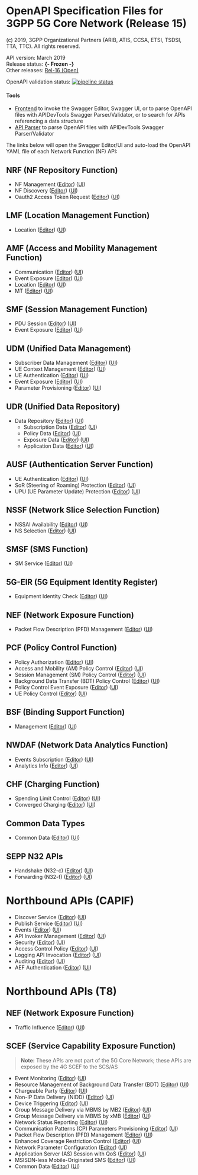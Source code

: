 # OpenAPI Specification Files for 3GPP 5G Core Network (Release 15)

(c) 2019, 3GPP Organizational Partners (ARIB, ATIS, CCSA, ETSI, TSDSI, TTA, TTC). All rights reserved.

API version: March 2019  
Release status: **{- Frozen -}**  
Other releases: [Rel-16 (Open)](https://forge.etsi.org/gitlab/3GPP/openapis-playground/tree/master)


OpenAPI validation status:
[![pipeline status](https://forge.etsi.org/gitlab/3GPP/openapis-playground/badges/REL-15/pipeline.svg)](https://forge.etsi.org/gitlab/3GPP/openapi-tools/commits/REL-15)

#### Tools
* <a href="https://forge.etsi.org/swagger/tools/GitlabOpenAPIFrontend.htm?project=3GPP/openapis-playground?branch=REL-15" target="_blank">Frontend</a> to invoke the Swagger Editor, Swagger UI, or to parse OpenAPI files with APIDevTools Swagger Parser/Validator, or to search for APIs referencing a data structure
* <a href="https://forge.etsi.org/swagger/tools/ApiParserExt2.html" target="_blank">API Parser</a> to parse OpenAPI files with APIDevTools Swagger Parser/Validator


The links below will open the Swagger Editor/UI and auto-load the OpenAPI YAML file of each Network Function (NF) API:


<!-- APIs -->
## NRF (NF Repository Function)
* NF Management
([Editor](https://forge.etsi.org/swagger/editor/?url=https://forge.etsi.org/gitlab/3GPP/openapis-playground/raw/REL-15/TS29510_Nnrf_NFManagement.yaml))
([UI](https://forge.etsi.org/swagger/ui/?url=https://forge.etsi.org/gitlab/3GPP/openapis-playground/raw/REL-15/TS29510_Nnrf_NFManagement.yaml))
* NF Discovery
([Editor](https://forge.etsi.org/swagger/editor/?url=https://forge.etsi.org/gitlab/3GPP/openapis-playground/raw/REL-15/TS29510_Nnrf_NFDiscovery.yaml))
([UI](https://forge.etsi.org/swagger/ui/?url=https://forge.etsi.org/gitlab/3GPP/openapis-playground/raw/REL-15/TS29510_Nnrf_NFDiscovery.yaml))
* Oauth2 Access Token Request
([Editor](https://forge.etsi.org/swagger/editor/?url=https://forge.etsi.org/gitlab/3GPP/openapis-playground/raw/REL-15/TS29510_Nnrf_AccessToken.yaml))
([UI](https://forge.etsi.org/swagger/ui/?url=https://forge.etsi.org/gitlab/3GPP/openapis-playground/raw/REL-15/TS29510_Nnrf_AccessToken.yaml))

## LMF (Location Management Function)
* Location
([Editor](https://forge.etsi.org/swagger/editor/?url=https://forge.etsi.org/gitlab/3GPP/openapis-playground/raw/REL-15/TS29572_Nlmf_Location.yaml))
([UI](https://forge.etsi.org/swagger/ui/?url=https://forge.etsi.org/gitlab/3GPP/openapis-playground/raw/REL-15/TS29572_Nlmf_Location.yaml))

## AMF (Access and Mobility Management Function)
* Communication
([Editor](https://forge.etsi.org/swagger/editor/?url=https://forge.etsi.org/gitlab/3GPP/openapis-playground/raw/REL-15/TS29518_Namf_Communication.yaml))
([UI](https://forge.etsi.org/swagger/ui/?url=https://forge.etsi.org/gitlab/3GPP/openapis-playground/raw/REL-15/TS29518_Namf_Communication.yaml))
* Event Exposure
([Editor](https://forge.etsi.org/swagger/editor/?url=https://forge.etsi.org/gitlab/3GPP/openapis-playground/raw/REL-15/TS29518_Namf_EventExposure.yaml))
([UI](https://forge.etsi.org/swagger/ui/?url=https://forge.etsi.org/gitlab/3GPP/openapis-playground/raw/REL-15/TS29518_Namf_EventExposure.yaml))
* Location
([Editor](https://forge.etsi.org/swagger/editor/?url=https://forge.etsi.org/gitlab/3GPP/openapis-playground/raw/REL-15/TS29518_Namf_Location.yaml))
([UI](https://forge.etsi.org/swagger/ui/?url=https://forge.etsi.org/gitlab/3GPP/openapis-playground/raw/REL-15/TS29518_Namf_Location.yaml))
* MT
([Editor](https://forge.etsi.org/swagger/editor/?url=https://forge.etsi.org/gitlab/3GPP/openapis-playground/raw/REL-15/TS29518_Namf_MT.yaml))
([UI](https://forge.etsi.org/swagger/ui/?url=https://forge.etsi.org/gitlab/3GPP/openapis-playground/raw/REL-15/TS29518_Namf_MT.yaml))

## SMF (Session Management Function)
* PDU Session
([Editor](https://forge.etsi.org/swagger/editor/?url=https://forge.etsi.org/gitlab/3GPP/openapis-playground/raw/REL-15/TS29502_Nsmf_PDUSession.yaml))
([UI](https://forge.etsi.org/swagger/ui/?url=https://forge.etsi.org/gitlab/3GPP/openapis-playground/raw/REL-15/TS29502_Nsmf_PDUSession.yaml))
* Event Exposure
([Editor](https://forge.etsi.org/swagger/editor/?url=https://forge.etsi.org/gitlab/3GPP/openapis-playground/raw/REL-15/TS29508_Nsmf_EventExposure.yaml))
([UI](https://forge.etsi.org/swagger/ui/?url=https://forge.etsi.org/gitlab/3GPP/openapis-playground/raw/REL-15/TS29508_Nsmf_EventExposure.yaml))

## UDM (Unified Data Management)
* Subscriber Data Management
([Editor](https://forge.etsi.org/swagger/editor/?url=https://forge.etsi.org/gitlab/3GPP/openapis-playground/raw/REL-15/TS29503_Nudm_SDM.yaml))
([UI](https://forge.etsi.org/swagger/ui/?url=https://forge.etsi.org/gitlab/3GPP/openapis-playground/raw/REL-15/TS29503_Nudm_SDM.yaml))
* UE Context Management
([Editor](https://forge.etsi.org/swagger/editor/?url=https://forge.etsi.org/gitlab/3GPP/openapis-playground/raw/REL-15/TS29503_Nudm_UECM.yaml))
([UI](https://forge.etsi.org/swagger/ui/?url=https://forge.etsi.org/gitlab/3GPP/openapis-playground/raw/REL-15/TS29503_Nudm_UECM.yaml))
* UE Authentication
([Editor](https://forge.etsi.org/swagger/editor/?url=https://forge.etsi.org/gitlab/3GPP/openapis-playground/raw/REL-15/TS29503_Nudm_UEAU.yaml))
([UI](https://forge.etsi.org/swagger/ui/?url=https://forge.etsi.org/gitlab/3GPP/openapis-playground/raw/REL-15/TS29503_Nudm_UEAU.yaml))
* Event Exposure
([Editor](https://forge.etsi.org/swagger/editor/?url=https://forge.etsi.org/gitlab/3GPP/openapis-playground/raw/REL-15/TS29503_Nudm_EE.yaml))
([UI](https://forge.etsi.org/swagger/ui/?url=https://forge.etsi.org/gitlab/3GPP/openapis-playground/raw/REL-15/TS29503_Nudm_EE.yaml))
* Parameter Provisioning
([Editor](https://forge.etsi.org/swagger/editor/?url=https://forge.etsi.org/gitlab/3GPP/openapis-playground/raw/REL-15/TS29503_Nudm_PP.yaml))
([UI](https://forge.etsi.org/swagger/ui/?url=https://forge.etsi.org/gitlab/3GPP/openapis-playground/raw/REL-15/TS29503_Nudm_PP.yaml))

## UDR (Unified Data Repository)
* Data Repository
([Editor](https://forge.etsi.org/swagger/editor/?url=https://forge.etsi.org/gitlab/3GPP/openapis-playground/raw/REL-15/TS29504_Nudr_DataRepository.yaml))
([UI](https://forge.etsi.org/swagger/ui/?url=https://forge.etsi.org/gitlab/3GPP/openapis-playground/raw/REL-15/TS29504_Nudr_DataRepository.yaml))
  * Subscription Data
    ([Editor](https://forge.etsi.org/swagger/editor/?url=https://forge.etsi.org/gitlab/3GPP/openapis-playground/raw/REL-15/TS29505_Subscription_Data.yaml))
    ([UI](https://forge.etsi.org/swagger/ui/?url=https://forge.etsi.org/gitlab/3GPP/openapis-playground/raw/REL-15/TS29505_Subscription_Data.yaml))
  * Policy Data
    ([Editor](https://forge.etsi.org/swagger/editor/?url=https://forge.etsi.org/gitlab/3GPP/openapis-playground/raw/REL-15/TS29519_Policy_Data.yaml))
    ([UI](https://forge.etsi.org/swagger/ui/?url=https://forge.etsi.org/gitlab/3GPP/openapis-playground/raw/REL-15/TS29519_Policy_Data.yaml))
  * Exposure Data
    ([Editor](https://forge.etsi.org/swagger/editor/?url=https://forge.etsi.org/gitlab/3GPP/openapis-playground/raw/REL-15/TS29519_Exposure_Data.yaml))
    ([UI](https://forge.etsi.org/swagger/ui/?url=https://forge.etsi.org/gitlab/3GPP/openapis-playground/raw/REL-15/TS29519_Exposure_Data.yaml))
  * Application Data
    ([Editor](https://forge.etsi.org/swagger/editor/?url=https://forge.etsi.org/gitlab/3GPP/openapis-playground/raw/REL-15/TS29519_Application_Data.yaml))
    ([UI](https://forge.etsi.org/swagger/ui/?url=https://forge.etsi.org/gitlab/3GPP/openapis-playground/raw/REL-15/TS29519_Application_Data.yaml))

## AUSF (Authentication Server Function)
* UE Authentication
([Editor](https://forge.etsi.org/swagger/editor/?url=https://forge.etsi.org/gitlab/3GPP/openapis-playground/raw/REL-15/TS29509_Nausf_UEAuthentication.yaml))
([UI](https://forge.etsi.org/swagger/ui/?url=https://forge.etsi.org/gitlab/3GPP/openapis-playground/raw/REL-15/TS29509_Nausf_UEAuthentication.yaml))
* SoR (Steering of Roaming) Protection
([Editor](https://forge.etsi.org/swagger/editor/?url=https://forge.etsi.org/gitlab/3GPP/openapis-playground/raw/REL-15/TS29509_Nausf_SoRProtection.yaml))
([UI](https://forge.etsi.org/swagger/ui/?url=https://forge.etsi.org/gitlab/3GPP/openapis-playground/raw/REL-15/TS29509_Nausf_SoRProtection.yaml))
* UPU (UE Parameter Update) Protection
([Editor](https://forge.etsi.org/swagger/editor/?url=https://forge.etsi.org/gitlab/3GPP/openapis-playground/raw/REL-15/TS29509_Nausf_UPUProtection.yaml))
([UI](https://forge.etsi.org/swagger/ui/?url=https://forge.etsi.org/gitlab/3GPP/openapis-playground/raw/REL-15/TS29509_Nausf_UPUProtection.yaml))

## NSSF (Network Slice Selection Function)
* NSSAI Availability
([Editor](https://forge.etsi.org/swagger/editor/?url=https://forge.etsi.org/gitlab/3GPP/openapis-playground/raw/REL-15/TS29531_Nnssf_NSSAIAvailability.yaml))
([UI](https://forge.etsi.org/swagger/ui/?url=https://forge.etsi.org/gitlab/3GPP/openapis-playground/raw/REL-15/TS29531_Nnssf_NSSAIAvailability.yaml))
* NS Selection
([Editor](https://forge.etsi.org/swagger/editor/?url=https://forge.etsi.org/gitlab/3GPP/openapis-playground/raw/REL-15/TS29531_Nnssf_NSSelection.yaml))
([UI](https://forge.etsi.org/swagger/ui/?url=https://forge.etsi.org/gitlab/3GPP/openapis-playground/raw/REL-15/TS29531_Nnssf_NSSelection.yaml))

## SMSF (SMS Function)
* SM Service
([Editor](https://forge.etsi.org/swagger/editor/?url=https://forge.etsi.org/gitlab/3GPP/openapis-playground/raw/REL-15/TS29540_Nsmsf_SMService.yaml))
([UI](https://forge.etsi.org/swagger/ui/?url=https://forge.etsi.org/gitlab/3GPP/openapis-playground/raw/REL-15/TS29540_Nsmsf_SMService.yaml))

## 5G-EIR (5G Equipment Identity Register)
* Equipment Identity Check
([Editor](https://forge.etsi.org/swagger/editor/?url=https://forge.etsi.org/gitlab/3GPP/openapis-playground/raw/REL-15/TS29511_N5g-eir_EquipmentIdentityCheck.yaml))
([UI](https://forge.etsi.org/swagger/ui/?url=https://forge.etsi.org/gitlab/3GPP/openapis-playground/raw/REL-15/TS29511_N5g-eir_EquipmentIdentityCheck.yaml))

## NEF (Network Exposure Function)
* Packet Flow Description (PFD) Management
([Editor](https://forge.etsi.org/swagger/editor/?url=https://forge.etsi.org/gitlab/3GPP/openapis-playground/raw/REL-15/TS29551_Nnef_PFDmanagement.yaml))
([UI](https://forge.etsi.org/swagger/ui/?url=https://forge.etsi.org/gitlab/3GPP/openapis-playground/raw/REL-15/TS29551_Nnef_PFDmanagement.yaml))

## PCF (Policy Control Function)
* Policy Authorization
([Editor](https://forge.etsi.org/swagger/editor/?url=https://forge.etsi.org/gitlab/3GPP/openapis-playground/raw/REL-15/TS29514_Npcf_PolicyAuthorization.yaml))
([UI](https://forge.etsi.org/swagger/ui/?url=https://forge.etsi.org/gitlab/3GPP/openapis-playground/raw/REL-15/TS29514_Npcf_PolicyAuthorization.yaml))
* Access and Mobility (AM) Policy Control
([Editor](https://forge.etsi.org/swagger/editor/?url=https://forge.etsi.org/gitlab/3GPP/openapis-playground/raw/REL-15/TS29507_Npcf_AMPolicyControl.yaml))
([UI](https://forge.etsi.org/swagger/ui/?url=https://forge.etsi.org/gitlab/3GPP/openapis-playground/raw/REL-15/TS29507_Npcf_AMPolicyControl.yaml))
* Session Management (SM) Policy Control
([Editor](https://forge.etsi.org/swagger/editor/?url=https://forge.etsi.org/gitlab/3GPP/openapis-playground/raw/REL-15/TS29512_Npcf_SMPolicyControl.yaml))
([UI](https://forge.etsi.org/swagger/ui/?url=https://forge.etsi.org/gitlab/3GPP/openapis-playground/raw/REL-15/TS29512_Npcf_SMPolicyControl.yaml))
* Background Data Transfer (BDT) Policy Control
([Editor](https://forge.etsi.org/swagger/editor/?url=https://forge.etsi.org/gitlab/3GPP/openapis-playground/raw/REL-15/TS29554_Npcf_BDTPolicyControl.yaml))
([UI](https://forge.etsi.org/swagger/ui/?url=https://forge.etsi.org/gitlab/3GPP/openapis-playground/raw/REL-15/TS29554_Npcf_BDTPolicyControl.yaml))
* Policy Control Event Exposure
([Editor](https://forge.etsi.org/swagger/editor/?url=https://forge.etsi.org/gitlab/3GPP/openapis-playground/raw/REL-15/TS29523_Npcf_EventExposure.yaml))
([UI](https://forge.etsi.org/swagger/ui/?url=https://forge.etsi.org/gitlab/3GPP/openapis-playground/raw/REL-15/TS29523_Npcf_EventExposure.yaml))
* UE Policy Control
([Editor](https://forge.etsi.org/swagger/editor/?url=https://forge.etsi.org/gitlab/3GPP/openapis-playground/raw/REL-15/TS29525_Npcf_UEPolicyControl.yaml))
([UI](https://forge.etsi.org/swagger/ui/?url=https://forge.etsi.org/gitlab/3GPP/openapis-playground/raw/REL-15/TS29525_Npcf_UEPolicyControl.yaml))
## BSF (Binding Support Function)
* Management
([Editor](https://forge.etsi.org/swagger/editor/?url=https://forge.etsi.org/gitlab/3GPP/openapis-playground/raw/REL-15/TS29521_Nbsf_Management.yaml))
([UI](https://forge.etsi.org/swagger/ui/?url=https://forge.etsi.org/gitlab/3GPP/openapis-playground/raw/REL-15/TS29521_Nbsf_Management.yaml))
## NWDAF (Network Data Analytics Function)
* Events Subscription
([Editor](https://forge.etsi.org/swagger/editor/?url=https://forge.etsi.org/gitlab/3GPP/openapis-playground/raw/REL-15/TS29520_Nnwdaf_EventsSubscription.yaml))
([UI](https://forge.etsi.org/swagger/ui/?url=https://forge.etsi.org/gitlab/3GPP/openapis-playground/raw/REL-15/TS29520_Nnwdaf_EventsSubscription.yaml))
* Analytics Info
([Editor](https://forge.etsi.org/swagger/editor/?url=https://forge.etsi.org/gitlab/3GPP/openapis-playground/raw/REL-15/TS29520_Nnwdaf_AnalyticsInfo.yaml))
([UI](https://forge.etsi.org/swagger/ui/?url=https://forge.etsi.org/gitlab/3GPP/openapis-playground/raw/REL-15/TS29520_Nnwdaf_AnalyticsInfo.yaml))
## CHF (Charging Function)
* Spending Limit Control
([Editor](https://forge.etsi.org/swagger/editor/?url=https://forge.etsi.org/gitlab/3GPP/openapis-playground/raw/REL-15/TS29594_Nchf_SpendingLimitControl.yaml))
([UI](https://forge.etsi.org/swagger/ui/?url=https://forge.etsi.org/gitlab/3GPP/openapis-playground/raw/REL-15/TS29594_Nchf_SpendingLimitControl.yaml))
* Converged Charging
([Editor](https://forge.etsi.org/swagger/editor/?url=https://forge.etsi.org/gitlab/3GPP/openapis-playground/raw/REL-15/TS32291_Nchf_ConvergedCharging.yaml))
([UI](https://forge.etsi.org/swagger/ui/?url=https://forge.etsi.org/gitlab/3GPP/openapis-playground/raw/REL-15/TS32291_Nchf_ConvergedCharging.yaml))
## Common Data Types
* Common Data
([Editor](https://forge.etsi.org/swagger/editor/?url=https://forge.etsi.org/gitlab/3GPP/openapis-playground/raw/REL-15/TS29571_CommonData.yaml))
([UI](https://forge.etsi.org/swagger/ui/?url=https://forge.etsi.org/gitlab/3GPP/openapis-playground/raw/REL-15/TS29571_CommonData.yaml))
## SEPP N32 APIs
* Handshake (N32-c)
([Editor](https://forge.etsi.org/swagger/editor/?url=https://forge.etsi.org/gitlab/3GPP/openapis-playground/raw/REL-15/TS29573_N32_Handshake.yaml))
([UI](https://forge.etsi.org/swagger/ui/?url=https://forge.etsi.org/gitlab/3GPP/openapis-playground/raw/REL-15/TS29573_N32_Handshake.yaml))
* Forwarding (N32-f)
([Editor](https://forge.etsi.org/swagger/editor/?url=https://forge.etsi.org/gitlab/3GPP/openapis-playground/raw/REL-15/TS29573_JOSEProtectedMessageForwarding.yaml))
([UI](https://forge.etsi.org/swagger/ui/?url=https://forge.etsi.org/gitlab/3GPP/openapis-playground/raw/REL-15/TS29573_JOSEProtectedMessageForwarding.yaml))
# Northbound APIs (CAPIF)
* Discover Service
([Editor](https://forge.etsi.org/swagger/editor/?url=https://forge.etsi.org/gitlab/3GPP/openapis-playground/raw/REL-15/TS29222_CAPIF_Discover_Service_API.yaml))
([UI](https://forge.etsi.org/swagger/ui/?url=https://forge.etsi.org/gitlab/3GPP/openapis-playground/raw/REL-15/TS29222_CAPIF_Discover_Service_API.yaml))
* Publish Service
([Editor](https://forge.etsi.org/swagger/editor/?url=https://forge.etsi.org/gitlab/3GPP/openapis-playground/raw/REL-15/TS29222_CAPIF_Publish_Service_API.yaml))
([UI](https://forge.etsi.org/swagger/ui/?url=https://forge.etsi.org/gitlab/3GPP/openapis-playground/raw/REL-15/TS29222_CAPIF_Publish_Service_API.yaml))
* Events
([Editor](https://forge.etsi.org/swagger/editor/?url=https://forge.etsi.org/gitlab/3GPP/openapis-playground/raw/REL-15/TS29222_CAPIF_Events_API.yaml))
([UI](https://forge.etsi.org/swagger/ui/?url=https://forge.etsi.org/gitlab/3GPP/openapis-playground/raw/REL-15/TS29222_CAPIF_Events_API.yaml))
* API Invoker Management
([Editor](https://forge.etsi.org/swagger/editor/?url=https://forge.etsi.org/gitlab/3GPP/openapis-playground/raw/REL-15/TS29222_CAPIF_API_Invoker_Management_API.yaml))
([UI](https://forge.etsi.org/swagger/ui/?url=https://forge.etsi.org/gitlab/3GPP/openapis-playground/raw/REL-15/TS29222_CAPIF_API_Invoker_Management_API.yaml))
* Security
([Editor](https://forge.etsi.org/swagger/editor/?url=https://forge.etsi.org/gitlab/3GPP/openapis-playground/raw/REL-15/TS29222_CAPIF_Security_API.yaml))
([UI](https://forge.etsi.org/swagger/ui/?url=https://forge.etsi.org/gitlab/3GPP/openapis-playground/raw/REL-15/TS29222_CAPIF_Security_API.yaml))
* Access Control Policy
([Editor](https://forge.etsi.org/swagger/editor/?url=https://forge.etsi.org/gitlab/3GPP/openapis-playground/raw/REL-15/TS29222_CAPIF_Access_Control_Policy_API.yaml))
([UI](https://forge.etsi.org/swagger/ui/?url=https://forge.etsi.org/gitlab/3GPP/openapis-playground/raw/REL-15/TS29222_CAPIF_Access_Control_Policy_API.yaml))
* Logging API Invocation
([Editor](https://forge.etsi.org/swagger/editor/?url=https://forge.etsi.org/gitlab/3GPP/openapis-playground/raw/REL-15/TS29222_CAPIF_Logging_API_Invocation_API.yaml))
([UI](https://forge.etsi.org/swagger/ui/?url=https://forge.etsi.org/gitlab/3GPP/openapis-playground/raw/REL-15/TS29222_CAPIF_Logging_API_Invocation_API.yaml))
* Auditing
([Editor](https://forge.etsi.org/swagger/editor/?url=https://forge.etsi.org/gitlab/3GPP/openapis-playground/raw/REL-15/TS29222_CAPIF_Auditing_API.yaml))
([UI](https://forge.etsi.org/swagger/ui/?url=https://forge.etsi.org/gitlab/3GPP/openapis-playground/raw/REL-15/TS29222_CAPIF_Auditing_API.yaml))
* AEF Authentication
([Editor](https://forge.etsi.org/swagger/editor/?url=https://forge.etsi.org/gitlab/3GPP/openapis-playground/raw/REL-15/TS29222_AEF_Security_API.yaml))
([UI](https://forge.etsi.org/swagger/ui/?url=https://forge.etsi.org/gitlab/3GPP/openapis-playground/raw/REL-15/TS29222_AEF_Security_API.yaml))
# Northbound APIs (T8)
## NEF (Network Exposure Function)
* Traffic Influence
([Editor](https://forge.etsi.org/swagger/editor/?url=https://forge.etsi.org/gitlab/3GPP/openapis-playground/raw/REL-15/TS29522_TrafficInfluence.yaml))
([UI](https://forge.etsi.org/swagger/ui/?url=https://forge.etsi.org/gitlab/3GPP/openapis-playground/raw/REL-15/TS29522_TrafficInfluence.yaml))
## SCEF (Service Capability Exposure Function)
>**Note:**
These APIs are not part of the 5G Core Network; these APIs are exposed by the 4G SCEF to the SCS/AS
* Event Monitoring
([Editor](https://forge.etsi.org/swagger/editor/?url=https://forge.etsi.org/gitlab/3GPP/openapis-playground/raw/REL-15/TS29122_MonitoringEvent.yaml))
([UI](https://forge.etsi.org/swagger/ui/?url=https://forge.etsi.org/gitlab/3GPP/openapis-playground/raw/REL-15/TS29122_MonitoringEvent.yaml))
* Resource Management of Background Data Transfer (BDT)
([Editor](https://forge.etsi.org/swagger/editor/?url=https://forge.etsi.org/gitlab/3GPP/openapis-playground/raw/REL-15/TS29122_ResourceManagementOfBdt.yaml))
([UI](https://forge.etsi.org/swagger/ui/?url=https://forge.etsi.org/gitlab/3GPP/openapis-playground/raw/REL-15/TS29122_ResourceManagementOfBdt.yaml))
* Chargeable Party
([Editor](https://forge.etsi.org/swagger/editor/?url=https://forge.etsi.org/gitlab/3GPP/openapis-playground/raw/REL-15/TS29122_ChargeableParty.yaml))
([UI](https://forge.etsi.org/swagger/ui/?url=https://forge.etsi.org/gitlab/3GPP/openapis-playground/raw/REL-15/TS29122_ChargeableParty.yaml))
* Non-IP Data Delivery (NIDD)
([Editor](https://forge.etsi.org/swagger/editor/?url=https://forge.etsi.org/gitlab/3GPP/openapis-playground/raw/REL-15/TS29122_NIDD.yaml))
([UI](https://forge.etsi.org/swagger/ui/?url=https://forge.etsi.org/gitlab/3GPP/openapis-playground/raw/REL-15/TS29122_NIDD.yaml))
* Device Triggering
([Editor](https://forge.etsi.org/swagger/editor/?url=https://forge.etsi.org/gitlab/3GPP/openapis-playground/raw/REL-15/TS29122_DeviceTriggering.yaml))
([UI](https://forge.etsi.org/swagger/ui/?url=https://forge.etsi.org/gitlab/3GPP/openapis-playground/raw/REL-15/TS29122_DeviceTriggering.yaml))
* Group Message Delivery via MBMS by MB2
([Editor](https://forge.etsi.org/swagger/editor/?url=https://forge.etsi.org/gitlab/3GPP/openapis-playground/raw/REL-15/TS29122_GMDviaMBMSbyMB2.yaml))
([UI](https://forge.etsi.org/swagger/ui/?url=https://forge.etsi.org/gitlab/3GPP/openapis-playground/raw/REL-15/TS29122_GMDviaMBMSbyMB2.yaml))
* Group Message Delivery via MBMS by xMB
([Editor](https://forge.etsi.org/swagger/editor/?url=https://forge.etsi.org/gitlab/3GPP/openapis-playground/raw/REL-15/TS29122_GMDviaMBMSbyxMB.yaml))
([UI](https://forge.etsi.org/swagger/ui/?url=https://forge.etsi.org/gitlab/3GPP/openapis-playground/raw/REL-15/TS29122_GMDviaMBMSbyxMB.yaml))
* Network Status Reporting
([Editor](https://forge.etsi.org/swagger/editor/?url=https://forge.etsi.org/gitlab/3GPP/openapis-playground/raw/REL-15/TS29122_ReportingNetworkStatus.yaml))
([UI](https://forge.etsi.org/swagger/ui/?url=https://forge.etsi.org/gitlab/3GPP/openapis-playground/raw/REL-15/TS29122_ReportingNetworkStatus.yaml))
* Communication Patterns (CP) Parameters Provisioning
([Editor](https://forge.etsi.org/swagger/editor/?url=https://forge.etsi.org/gitlab/3GPP/openapis-playground/raw/REL-15/TS29122_CpProvisioning.yaml))
([UI](https://forge.etsi.org/swagger/ui/?url=https://forge.etsi.org/gitlab/3GPP/openapis-playground/raw/REL-15/TS29122_CpProvisioning.yaml))
* Packet Flow Description (PFD) Management
([Editor](https://forge.etsi.org/swagger/editor/?url=https://forge.etsi.org/gitlab/3GPP/openapis-playground/raw/REL-15/TS29122_PfdManagement.yaml))
([UI](https://forge.etsi.org/swagger/ui/?url=https://forge.etsi.org/gitlab/3GPP/openapis-playground/raw/REL-15/TS29122_PfdManagement.yaml))
* Enhanced Coverage Restriction Control
([Editor](https://forge.etsi.org/swagger/editor/?url=https://forge.etsi.org/gitlab/3GPP/openapis-playground/raw/REL-15/TS29122_ECRControl.yaml))
([UI](https://forge.etsi.org/swagger/ui/?url=https://forge.etsi.org/gitlab/3GPP/openapis-playground/raw/REL-15/TS29122_ECRControl.yaml))
* Network Parameter Configuration
([Editor](https://forge.etsi.org/swagger/editor/?url=https://forge.etsi.org/gitlab/3GPP/openapis-playground/raw/REL-15/TS29122_NpConfiguration.yaml))
([UI](https://forge.etsi.org/swagger/ui/?url=https://forge.etsi.org/gitlab/3GPP/openapis-playground/raw/REL-15/TS29122_NpConfiguration.yaml))
* Application Server (AS) Session with QoS
([Editor](https://forge.etsi.org/swagger/editor/?url=https://forge.etsi.org/gitlab/3GPP/openapis-playground/raw/REL-15/TS29122_AsSessionWithQoS.yaml))
([UI](https://forge.etsi.org/swagger/ui/?url=https://forge.etsi.org/gitlab/3GPP/openapis-playground/raw/REL-15/TS29122_AsSessionWithQoS.yaml))
* MSISDN-less Mobile-Originated SMS
([Editor](https://forge.etsi.org/swagger/editor/?url=https://forge.etsi.org/gitlab/3GPP/openapis-playground/raw/REL-15/TS29122_MsisdnLessMoSms.yaml))
([UI](https://forge.etsi.org/swagger/ui/?url=https://forge.etsi.org/gitlab/3GPP/openapis-playground/raw/REL-15/TS29122_MsisdnLessMoSms.yaml))
* Common Data
([Editor](https://forge.etsi.org/swagger/editor/?url=https://forge.etsi.org/gitlab/3GPP/openapis-playground/raw/REL-15/TS29122_CommonData.yaml))
([UI](https://forge.etsi.org/swagger/ui/?url=https://forge.etsi.org/gitlab/3GPP/openapis-playground/raw/REL-15/TS29122_CommonData.yaml))

